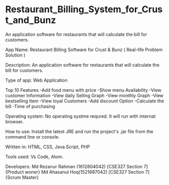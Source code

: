 # Restaurant_Billing_System_for_Crust_and_Bunz
An application software for restaurants that will calculate the bill for customers. 

App Name: Restaurant Billing Software for Crust & Bunz ( Real-life Problem Solution )

Description: An application software for restaurants that will calculate the bill for customers. 

Type of app: Web Application

Top 10 Features
-Add food menu with price
-Show menu Availability
-View customer Information
-View daily Selling Graph
-View monthly Graph
-View bestselling Item 
-View loyal Customers
-Add discount Option
-Calculate the bill
-Time of  purchasing

Operating system: No operating systme requred. It will run with internat browser.

How to use: Install the latest JRE and run the project's .jar file from the command line or console.

Written in: HTML, CSS, Java Script, PHP

Tools used: Vs Code, Atom.

Developers: 
Md Rezanur Rahman  (1612804042) [CSE327 Section 7] {Product woner}
Md Ahasanul Hoq(1521687042) [CSE327 Section 7] {Scrum Master}
